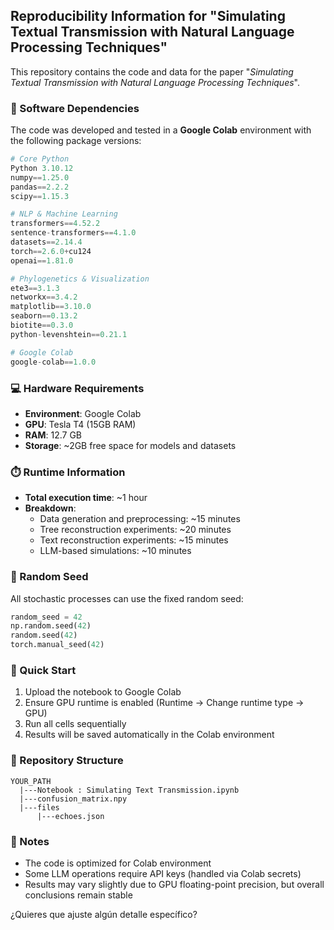 ## Reproducibility Information for "Simulating Textual Transmission with Natural Language Processing Techniques"

This repository contains the code and data for the paper "*Simulating Textual Transmission with Natural Language Processing Techniques*".

### 🔧 Software Dependencies

The code was developed and tested in a **Google Colab** environment with the following package versions:

```python
# Core Python
Python 3.10.12
numpy==1.25.0
pandas==2.2.2
scipy==1.15.3

# NLP & Machine Learning
transformers==4.52.2
sentence-transformers==4.1.0
datasets==2.14.4
torch==2.6.0+cu124
openai==1.81.0

# Phylogenetics & Visualization
ete3==3.1.3
networkx==3.4.2
matplotlib==3.10.0
seaborn==0.13.2
biotite==0.3.0
python-levenshtein==0.21.1

# Google Colab
google-colab==1.0.0
```

### 💻 Hardware Requirements

- **Environment**: Google Colab
- **GPU**: Tesla T4 (15GB RAM)
- **RAM**: 12.7 GB
- **Storage**: ~2GB free space for models and datasets

### ⏱️ Runtime Information

- **Total execution time**: ~1 hour
- **Breakdown**:
  - Data generation and preprocessing: ~15 minutes
  - Tree reconstruction experiments: ~20 minutes  
  - Text reconstruction experiments: ~15 minutes
  - LLM-based simulations: ~10 minutes

### 🎲 Random Seed

All stochastic processes can use the fixed random seed:
```python
random_seed = 42
np.random.seed(42)
random.seed(42)
torch.manual_seed(42)
```

### 🚀 Quick Start

1. Upload the notebook to Google Colab
2. Ensure GPU runtime is enabled (Runtime → Change runtime type → GPU)
3. Run all cells sequentially
4. Results will be saved automatically in the Colab environment

### 📁 Repository Structure

```
YOUR_PATH
  |---Notebook : Simulating Text Transmission.ipynb
  |---confusion_matrix.npy
  |---files
      |---echoes.json
```

### 📝 Notes

- The code is optimized for Colab environment
- Some LLM operations require API keys (handled via Colab secrets)
- Results may vary slightly due to GPU floating-point precision, but overall conclusions remain stable

¿Quieres que ajuste algún detalle específico?
